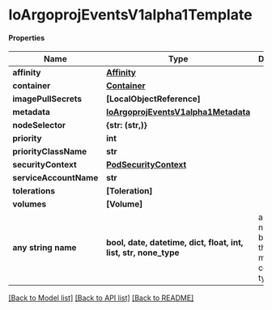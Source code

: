 # IoArgoprojEventsV1alpha1Template

#### Properties
Name | Type | Description | Notes
------------ | ------------- | ------------- | -------------
**affinity** | [**Affinity**](Affinity.md) |  | [optional] 
**container** | [**Container**](Container.md) |  | [optional] 
**imagePullSecrets** | **[LocalObjectReference]** |  | [optional] 
**metadata** | [**IoArgoprojEventsV1alpha1Metadata**](IoArgoprojEventsV1alpha1Metadata.md) |  | [optional] 
**nodeSelector** | **{str: (str,)}** |  | [optional] 
**priority** | **int** |  | [optional] 
**priorityClassName** | **str** |  | [optional] 
**securityContext** | [**PodSecurityContext**](PodSecurityContext.md) |  | [optional] 
**serviceAccountName** | **str** |  | [optional] 
**tolerations** | **[Toleration]** |  | [optional] 
**volumes** | **[Volume]** |  | [optional] 
**any string name** | **bool, date, datetime, dict, float, int, list, str, none_type** | any string name can be used but the value must be the correct type | [optional]

[[Back to Model list]](../README.md#documentation-for-models) [[Back to API list]](../README.md#documentation-for-api-endpoints) [[Back to README]](../README.md)


